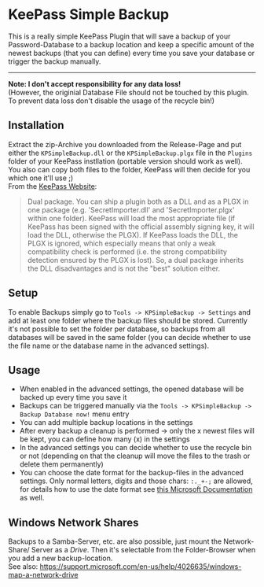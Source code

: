 # KeePass Simple Backup
This is a really simple KeePass Plugin that will save a backup of your Password-Database to a backup location and keep a specific amount of the newest backups (that you can define) every time you save your database or trigger the backup manually.

---

**Note: I don't accept responsibility for any data loss!**  
(However, the originial Database File should not be touched by this plugin. To prevent data loss don't disable the usage of the recycle bin!)

## Installation
Extract the zip-Archive you downloaded from the Release-Page and put either the `KPSimpleBackup.dll` or the `KPSimpleBackup.plgx` file in the `Plugins` folder of your KeePass instllation (portable version should work as well).  
You also can copy both files to the folder, KeePass will then decide for you which one it'll use ;)  
From the [KeePass Website](https://keepass.info/help/v2_dev/plg_index.html):  
> Dual package. You can ship a plugin both as a DLL and as a PLGX in one package (e.g. 'SecretImporter.dll' and 'SecretImporter.plgx' within one folder). KeePass will load the most appropriate file (if KeePass has been signed with the official assembly signing key, it will load the DLL, otherwise the PLGX). If KeePass loads the DLL, the PLGX is ignored, which especially means that only a weak compatibility check is performed (i.e. the strong compatibility detection ensured by the PLGX is lost). So, a dual package inherits the DLL disadvantages and is not the "best" solution either.

## Setup
To enable Backups simply go to `Tools -> KPSimpleBackup -> Settings` and add at least one folder where the backup files should be stored. Currently it's not possible to set the folder per database, so backups from all databases will be saved in the same folder (you can decide whether to use the file name or the database name in the advanced settings).

## Usage
*  When enabled in the advanced settings, the opened database will be backed up every time you save it
*  Backups can be triggered manually via the `Tools -> KPSimpleBackup -> Backup Database now!` menu entry
*  You can add multiple backup locations in the settings
*  After every backup a cleanup is performed -> only the x newest files will be kept, you can define how many (x) in the settings
*  In the advanced settings you can decide whether to use the recycle bin or not (depending on that the cleanup will move the files to the trash or delete them permanently)
*  You can choose the date format for the backup-files in the advanced settings. Only normal letters, digits and those chars: `:._+-;` are allowed, for details how to use the date format see [this Microsoft Documentation](https://docs.microsoft.com/en-us/dotnet/standard/base-types/standard-date-and-time-format-strings) as well.

## Windows Network Shares
Backups to a Samba-Server, etc. are also possible, just mount the Network-Share/ Server as a _Drive_. Then it's selectable from the Folder-Browser when you add a new backup-location.  
See also: https://support.microsoft.com/en-us/help/4026635/windows-map-a-network-drive